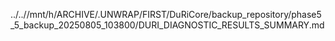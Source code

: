 ../..//mnt/h/ARCHIVE/.UNWRAP/FIRST/DuRiCore/backup_repository/phase5_5_backup_20250805_103800/DURI_DIAGNOSTIC_RESULTS_SUMMARY.md